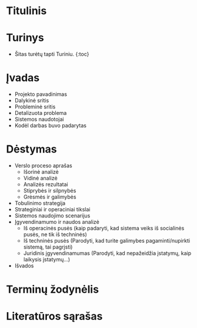 # Titulinis


# Turinys

* Šitas turėtų tapti Turiniu.
{:toc}




# Įvadas

- Projekto pavadinimas
- Dalykinė sritis
- Probleminė sritis
- Detalizuota problema
- Sistemos naudotojai
- Kodėl darbas buvo padarytas


# Dėstymas

- Verslo proceso aprašas
    * Išorinė analizė
    * Vidinė analizė
    * Analizės rezultatai
    * Stiprybės ir silpnybės
    * Grėsmės ir galimybės
- Tobulinimo strategija
- Strateginiai ir operaciniai tikslai
- Sistemos naudojimo scenarijus
- Įgyvendinamumo ir naudos analizė
    * Iš operacinės pusės (kaip padaryti, kad sistema veiks iš socialinės pusės, ne tik iš techninės)
    * Iš techninės pusės (Parodyti, kad turite galimybes pagaminti/nupirkti sistemą, tai pagrįsti)
    * Juridinis įgyvendinamumas (Parodyti, kad nepažeidžia įstatymų, kaip laikysis įstatymų...)
- Išvados



# Terminų žodynėlis


# Literatūros sąrašas

